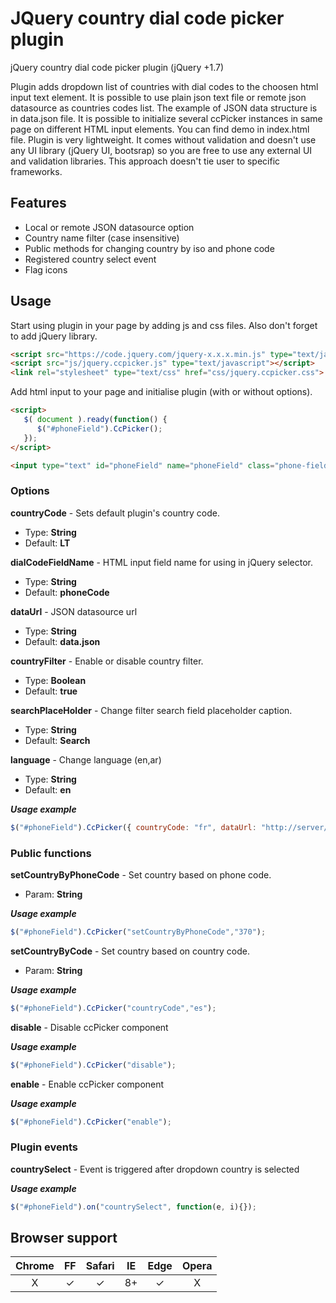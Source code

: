 # JQuery country dial code picker plugin
jQuery country dial code picker plugin (jQuery +1.7)

Plugin adds dropdown list of countries with dial codes to the choosen html input text element. It is possible to use plain json text file or remote json datasource as countries codes list. The example of JSON data structure is in data.json file. It is possible to initialize several ccPicker instances in same page on different HTML input elements. You can find demo in index.html file. Plugin is very lightweight. It comes without validation and doesn't use any UI library (jQuery UI, bootsrap) so you are free to use any external UI and validation libraries. This approach doesn't tie user to specific frameworks.

## Features
* Local or remote JSON datasource option
* Country name filter (case insensitive)
* Public methods for changing country by iso and phone code
* Registered country select event
* Flag icons

## Usage
Start using plugin in your page by adding js and css files. Also don't forget to add jQuery library.

```html
<script src="https://code.jquery.com/jquery-x.x.x.min.js" type="text/javascript"></script>
<script src="js/jquery.ccpicker.js" type="text/javascript"></script>
<link rel="stylesheet" type="text/css" href="css/jquery.ccpicker.css">
```

Add html input to your page and initialise plugin (with or without options).

```html
<script>
   $( document ).ready(function() {
      $("#phoneField").CcPicker();
   });
</script>

<input type="text" id="phoneField" name="phoneField" class="phone-field"/>
```

### Options

**countryCode** - 
Sets default plugin's country code.
* Type: **String**
* Default: **LT**

**dialCodeFieldName** - 
HTML input field name for using in jQuery selector.
* Type: **String**
* Default: **phoneCode**

**dataUrl** - 
JSON datasource url
* Type: **String**
* Default: **data.json**

**countryFilter** - 
Enable or disable country filter. 
* Type: **Boolean**
* Default: **true**

**searchPlaceHolder** - 
Change filter search field placeholder caption. 
* Type: **String**
* Default: **Search**

**language** - 
Change language (en,ar) 
* Type: **String**
* Default: **en**

***Usage example***

```js
$("#phoneField").CcPicker({ countryCode: "fr", dataUrl: "http://server/countries.json", searchPlaceHolder: "Find..." });
```

### Public functions

**setCountryByPhoneCode** - 
Set country based on phone code.
* Param: **String**

***Usage example***

```js
$("#phoneField").CcPicker("setCountryByPhoneCode","370");
```

**setCountryByCode** - 
Set country based on country code.
* Param: **String**

***Usage example***

```js
$("#phoneField").CcPicker("countryCode","es");
```

**disable** - 
Disable ccPicker component

***Usage example***

```js
$("#phoneField").CcPicker("disable");
```

**enable** - 
Enable ccPicker component

***Usage example***

```js
$("#phoneField").CcPicker("enable");
```

### Plugin events

**countrySelect** - 
Event is triggered after dropdown country is selected

***Usage example***

```js
$("#phoneField").on("countrySelect", function(e, i){});
```

## Browser support

| Chrome |  FF  | Safari |  IE  | Edge | Opera |
| :----: | :--: | :----: | :--: | :--: | :---: |
|    X   |   ✓  |    ✓   |  8+  |   ✓ |   X   |
